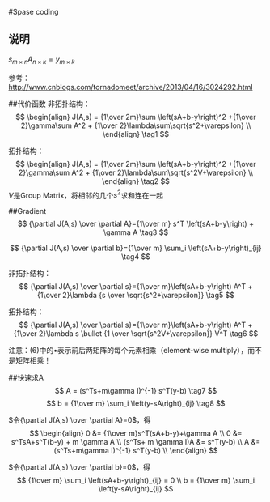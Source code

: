 #Spase coding
## 说明
$s_{m\times n}A_{n\times k}=y_{m\times k}$

参考：http://www.cnblogs.com/tornadomeet/archive/2013/04/16/3024292.html

##代价函数
非拓扑结构：
$$
\begin{align}
J(A,s) = {1\over 2m}\sum \left(sA+b-y\right)^2 +{1\over 2}\gamma\sum A^2 + {1\over 2}\lambda\sum\sqrt{s^2+\varepsilon} \\
\end{align} \tag1
$$

拓扑结构：
$$
\begin{align}
J(A,s) = {1\over 2m}\sum \left(sA+b-y\right)^2 +{1\over 2}\gamma\sum A^2 + {1\over 2}\lambda\sum\sqrt{s^2V+\varepsilon} \\
\end{align} \tag2
$$
$V$是Group Matrix，将相邻的几个$s^2$求和连在一起

##Gradient
$$
{\partial J(A,s) \over \partial A}={1\over m} s^T \left(sA+b-y\right) + \gamma A
\tag3 $$

$$
{\partial J(A,s) \over \partial b}={1\over m} \sum_i \left(sA+b-y\right)_{ij}
\tag4 $$

非拓扑结构：
$$
{\partial J(A,s) \over \partial s}={1\over m}\left(sA+b-y\right) A^T + {1\over 2}\lambda {s \over \sqrt{s^2+\varepsilon}}
\tag5 $$

拓扑结构：
$$
{\partial J(A,s) \over \partial s}={1\over m}\left(sA+b-y\right) A^T + {1\over 2}\lambda s \bullet {1 \over \sqrt{s^2V+\varepsilon}} V^T
\tag6 $$

注意：$(6)$中的$\bullet$表示前后两矩阵的每个元素相乘（element-wise multiply），而不是矩阵相乘！

##快速求A
$$
A = (s^Ts+m\gamma I)^{-1} s^T(y-b)
\tag7 $$
$$
b = {1\over m} \sum_i \left(y-sA\right)_{ij}
\tag8 $$

$令{\partial J(A,s) \over \partial A}=0$，得
$$
\begin{align}
0 &= {1\over m}s^T(sA+b-y)+\gamma A \\
0 &= s^TsA+s^T(b-y) + m \gamma A \\
(s^Ts+ m \gamma I)A &= s^T(y-b) \\
A &= (s^Ts+m\gamma I)^{-1} s^T(y-b) \\
\end{align}
$$

$令{\partial J(A,s) \over \partial b}=0$，得
$$
{1\over m} \sum_i \left(sA+b-y\right)_{ij} = 0 \\
b = {1\over m} \sum_i \left(y-sA\right)_{ij}
$$



